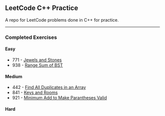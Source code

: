 ## LeetCode C++ Practice

A repo for LeetCode problems done in C++ for practice.

***
### Completed Exercises
#### Easy
- 771 - [Jewels and Stones](https://leetcode.com/problems/jewels-and-stones/)
- 938 - [Range Sum of BST](https://leetcode.com/problems/range-sum-of-bst/)
#### Medium
- 442 - [Find All Duplicates in an Array](https://leetcode.com/problems/find-all-duplicates-in-an-array/)
- 841 - [Keys and Rooms](https://leetcode.com/problems/keys-and-rooms/)
- 921 - [Minimum Add to Make Parantheses Valid](https://leetcode.com/problems/minimum-add-to-make-parentheses-valid/)
#### Hard